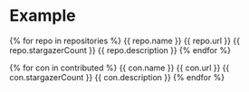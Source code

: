 # Example

{% for repo in repositories %}
  {{ repo.name }}
  {{ repo.url }}
  {{ repo.stargazerCount }}
  {{ repo.description }}
{% endfor %}

{% for con in contributed %}
  {{ con.name }}
  {{ con.url }}
  {{ con.stargazerCount }}
  {{ con.description }}
{% endfor %}
